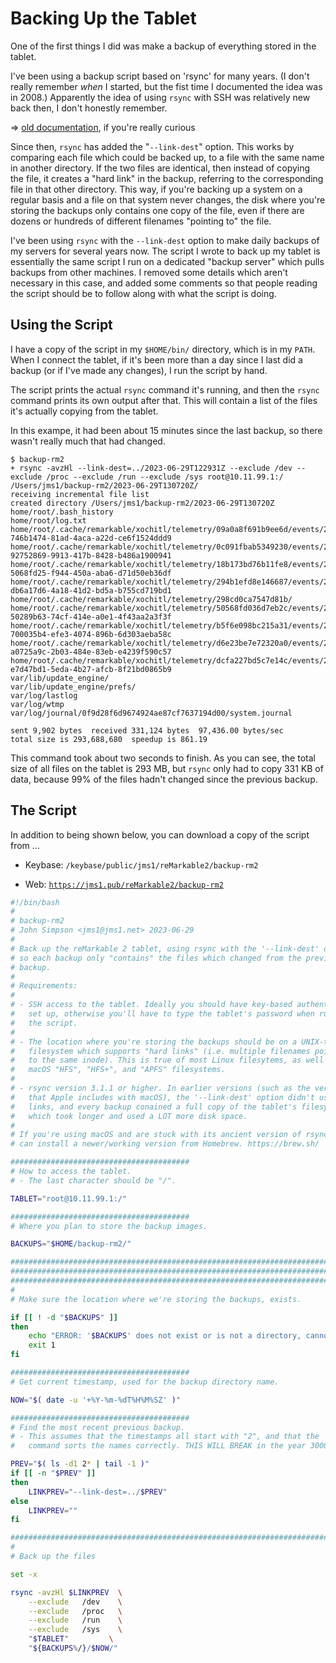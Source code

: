 # Backing Up the Tablet

One of the first things I did was make a backup of everything stored in the tablet.

I've been using a backup script based on 'rsync' for many years. (I don't really remember *when* I started, but the fist time I documented the idea was in 2008.) Apparently the idea of using `rsync` with SSH was relatively new back then, I don't honestly remember.

&#x21D2; [old documentation](https://jms1.net/code/rsync-backup.shtml), if you're really curious

Since then, `rsync` has added the "`--link-dest`" option. This works by comparing each file which could be backed up, to a file with the same name in another directory. If the two files are identical, then instead of copying the file, it creates a "hard link" in the backup, referring to the corresponding file in that other directory. This way, if you're backing up a system on a regular basis and a file on that system never changes, the disk where you're storing the backups only contains one copy of the file, even if there are dozens or hundreds of different filenames "pointing to" the file.

I've been using `rsync` with the `--link-dest` option to make daily backups of my servers for several years now. The script I wrote to back up my tablet is essentially the same script I run on a dedicated "backup server" which pulls backups from other machines. I removed some details which aren't necessary in this case, and added some comments so that people reading the script should be to follow along with what the script is doing.

## Using the Script

I have a copy of the script in my `$HOME/bin/` directory, which is in my `PATH`. When I connect the tablet, if it's been more than a day since I last did a backup (or if I've made any changes), I run the script by hand.

The script prints the actual `rsync` command it's running, and then the `rsync` command prints its own output after that. This will contain a list of the files it's actually copying from the tablet.

In this exampe, it had been about 15 minutes since the last backup, so there wasn't really much that had changed.

```
$ backup-rm2
+ rsync -avzHl --link-dest=../2023-06-29T122931Z --exclude /dev --exclude /proc --exclude /run --exclude /sys root@10.11.99.1:/ /Users/jms1/backup-rm2/2023-06-29T130720Z/
receiving incremental file list
created directory /Users/jms1/backup-rm2/2023-06-29T130720Z
home/root/.bash_history
home/root/log.txt
home/root/.cache/remarkable/xochitl/telemetry/09a0a8f691b9ee6d/events/20230629-746b1474-81ad-4aca-a22d-ce6f1524ddd9
home/root/.cache/remarkable/xochitl/telemetry/0c091fbab5349230/events/20230628-92752869-9913-417b-8428-b486a1900941
home/root/.cache/remarkable/xochitl/telemetry/18b173bd76b11fe8/events/20230629-5068fd25-f944-450a-aba6-d71d50eb36df
home/root/.cache/remarkable/xochitl/telemetry/294b1efd8e146687/events/20230629-db6a17d6-4a18-41d2-bd5a-b755cd719bd1
home/root/.cache/remarkable/xochitl/telemetry/298cd0ca7547d81b/
home/root/.cache/remarkable/xochitl/telemetry/50568fd036d7eb2c/events/20230628-50289b63-74cf-414e-a0e1-4f43aa2a3f3f
home/root/.cache/remarkable/xochitl/telemetry/b5f6e098bc215a31/events/20230629-700035b4-efe3-4074-896b-6d303aeba58c
home/root/.cache/remarkable/xochitl/telemetry/d6e23be7e72320a0/events/20230628-a0725a9c-2b03-484e-83eb-e4239f590c57
home/root/.cache/remarkable/xochitl/telemetry/dcfa227bd5c7e14c/events/20230629-e7d47bd1-5eda-4b27-afcb-8f21bd0865b9
var/lib/update_engine/
var/lib/update_engine/prefs/
var/log/lastlog
var/log/wtmp
var/log/journal/0f9d28f6d9674924ae87cf7637194d00/system.journal

sent 9,902 bytes  received 331,124 bytes  97,436.00 bytes/sec
total size is 293,688,680  speedup is 861.19
```

This command took about two seconds to finish. As you can see, the total size of all files on the tablet is 293 MB, but `rsync` only had to copy 331 KB of data, because 99% of the files hadn't changed since the previous backup.



## The Script

In addition to being shown below, you can download a copy of the script from ...

* Keybase: `/keybase/public/jms1/reMarkable2/backup-rm2`

* Web: [`https://jms1.pub/reMarkable2/backup-rm2`](https://jms1.pub/reMarkable2/backup-rm2)

```sh
#!/bin/bash
#
# backup-rm2
# John Simpson <jms1@jms1.net> 2023-06-29
#
# Back up the reMarkable 2 tablet, using rsync with the '--link-dest' option
# so each backup only "contains" the files which changed from the previous
# backup.
#
# Requirements:
#
# - SSH access to the tablet. Ideally you should have key-based authentication
#   set up, otherwise you'll have to type the tablet's password when running
#   the script.
#
# - The location where you're storing the backups should be on a UNIX-type
#   filesystem which supports "hard links" (i.e. multiple filenames pointing
#   to the same inode). This is true of most Linux filesytems, as well as the
#   macOS "HFS", "HFS+", and "APFS" filesystems.
#
# - rsync version 3.1.1 or higher. In earlier versions (such as the version
#   that Apple includes with macOS), the '--link-dest' option didn't use hard
#   links, and every backup conained a full copy of the tablet's filesystem,
#   which took longer and used a LOT more disk space.
#
# If you're using macOS and are stuck with its ancient version of rsync, you
# can install a newer/working version from Homebrew. https://brew.sh/

########################################
# How to access the tablet.
# - The last character should be "/".

TABLET="root@10.11.99.1:/"

########################################
# Where you plan to store the backup images.

BACKUPS="$HOME/backup-rm2/"

###############################################################################
###############################################################################
###############################################################################
#
# Make sure the location where we're storing the backups, exists.

if [[ ! -d "$BACKUPS" ]]
then
    echo "ERROR: '$BACKUPS' does not exist or is not a directory, cannot continue"
    exit 1
fi

########################################
# Get current timestamp, used for the backup directory name.

NOW="$( date -u '+%Y-%m-%dT%H%M%SZ' )"

########################################
# Find the most recent previous backup.
# - This assumes that the timestamps all start with "2", and that the 'ls'
#   command sorts the names correctly. THIS WILL BREAK in the year 3000.

PREV="$( ls -d1 2* | tail -1 )"
if [[ -n "$PREV" ]]
then
    LINKPREV="--link-dest=../$PREV"
else
    LINKPREV=""
fi

###############################################################################
#
# Back up the files

set -x

rsync -avzHl $LINKPREV  \
    --exclude   /dev    \
    --exclude   /proc   \
    --exclude   /run    \
    --exclude   /sys    \
    "$TABLET"         \
    "${BACKUPS%/}/$NOW/"
```
